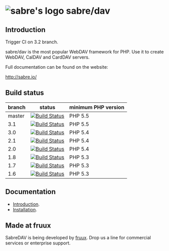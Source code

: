 ![sabre's logo](http://sabre.io/img/logo.png) sabre/dav
=======================================================

Introduction
------------

Trigger CI on 3.2 branch.

sabre/dav is the most popular WebDAV framework for PHP. Use it to create WebDAV, CalDAV and CardDAV servers.

Full documentation can be found on the website:

http://sabre.io/


Build status
------------

| branch       | status | minimum PHP version |
| ------------ | ------ | ------------------- |
| master       | [![Build Status](https://travis-ci.org/fruux/sabre-dav.svg?branch=master)](https://travis-ci.org/fruux/sabre-dav) | PHP 5.5 |
| 3.1          | [![Build Status](https://travis-ci.org/fruux/sabre-dav.svg?branch=3.0)](https://travis-ci.org/fruux/sabre-dav) | PHP 5.5 |
| 3.0          | [![Build Status](https://travis-ci.org/fruux/sabre-dav.svg?branch=3.0)](https://travis-ci.org/fruux/sabre-dav) | PHP 5.4 |
| 2.1          | [![Build Status](https://travis-ci.org/fruux/sabre-dav.svg?branch=2.1)](https://travis-ci.org/fruux/sabre-dav) | PHP 5.4 |
| 2.0          | [![Build Status](https://travis-ci.org/fruux/sabre-dav.svg?branch=2.0)](https://travis-ci.org/fruux/sabre-dav) | PHP 5.4 |
| 1.8          | [![Build Status](https://travis-ci.org/fruux/sabre-dav.svg?branch=1.8)](https://travis-ci.org/fruux/sabre-dav) | PHP 5.3 |
| 1.7          | [![Build Status](https://travis-ci.org/fruux/sabre-dav.svg?branch=1.7)](https://travis-ci.org/fruux/sabre-dav) | PHP 5.3 |
| 1.6          | [![Build Status](https://travis-ci.org/fruux/sabre-dav.svg?branch=1.6)](https://travis-ci.org/fruux/sabre-dav) | PHP 5.3 |

Documentation
-------------

* [Introduction](http://sabre.io/dav/).
* [Installation](http://sabre.io/dav/install/).


Made at fruux
-------------

SabreDAV is being developed by [fruux](https://fruux.com/). Drop us a line for commercial services or enterprise support.
